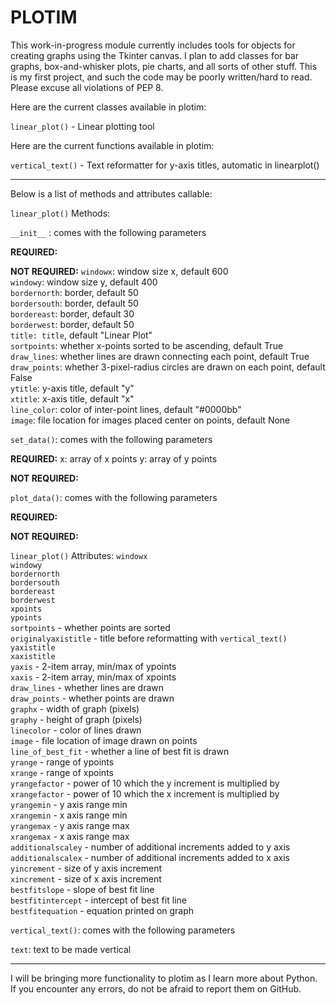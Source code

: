 PLOTIM
======

This work-in-progress module currently includes tools for objects for creating graphs using the Tkinter canvas.
I plan to add classes for bar graphs, box-and-whisker plots, pie charts, and all sorts of other stuff.
This is my first project, and such the code may be poorly written/hard to read. Please excuse all violations
of PEP 8.

Here are the current classes available in plotim:

`linear_plot()` - Linear plotting tool

Here are the current functions available in plotim:

`vertical_text()` - Text reformatter for y-axis titles, automatic in linearplot()

- - - - - - - - - - - - - - - - - - - - - - - - - - - - - - - - - - - - - - - - - - - - - - - - - - - - - - - - - - -

Below is a list of methods and attributes callable:

`linear_plot()` Methods:


`__init__` : comes with the following parameters

**REQUIRED:**

**NOT REQUIRED:**
`windowx`: window size x, default 600  
`windowy`: window size y, default 400  
`bordernorth`: border, default 50  
`bordersouth`: border, default 50  
`bordereast`: border, default 30  
`borderwest`: border, default 50  
`title: title`, default "Linear Plot"  
`sortpoints`: whether x-points sorted to be ascending, default True  
`draw_lines`: whether lines are drawn connecting each point, default True  
`draw_points`: whether 3-pixel-radius circles are drawn on each point, default False  
`ytitle`: y-axis title, default "y"  
`xtitle`: x-axis title, default "x"  
`line_color`: color of inter-point lines, default "#0000bb"  
`image`: file location for images placed center on points, default None  


`set_data()`: comes with the following parameters

**REQUIRED:**
x: array of x points
y: array of y points

**NOT REQUIRED:**

`plot_data()`: comes with the following parameters

**REQUIRED:**

**NOT REQUIRED:**


`linear_plot()` Attributes:
`windowx`  
`windowy`  
`bordernorth`  
`bordersouth`  
`bordereast`  
`borderwest`  
`xpoints`  
`ypoints`  
`sortpoints` - whether points are sorted  
`originalyaxistitle` - title before reformatting with `vertical_text()`  
`yaxistitle`  
`xaxistitle`  
`yaxis` - 2-item array, min/max of ypoints  
`xaxis` - 2-item array, min/max of xpoints  
`draw_lines` - whether lines are drawn  
`draw_points` - whether points are drawn  
`graphx` - width of graph (pixels)  
`graphy` - height of graph (pixels)  
`linecolor` - color of lines drawn  
`image` - file location of image drawn on points  
`line_of_best_fit` - whether a line of best fit is drawn  
`yrange` - range of ypoints  
`xrange` - range of xpoints  
`yrangefactor` - power of 10 which the y increment is multiplied by  
`xrangefactor` - power of 10 which the x increment is multiplied by  
`yrangemin` - y axis range min  
`xrangemin` - x axis range min  
`yrangemax` - y axis range max  
`xrangemax` - x axis range max  
`additionalscaley` - number of additional increments added to y axis  
`additionalscalex` - number of additional increments added to x axis  
`yincrement` - size of y axis increment  
`xincrement` - size of x axis increment  
`bestfitslope` - slope of best fit line  
`bestfitintercept` - intercept of best fit line  
`bestfitequation` - equation printed on graph  


`vertical_text()`: comes with the following parameters

`text`: text to be made vertical

- - - - - - - - - - - - - - - - - - - - - - - - - - - - - - - - - - - - - - - - - - - - - - - - - - - - - - - - - - -

I will be bringing more functionality to plotim as I learn more about Python.
If you encounter any errors, do not be afraid to report them on GitHub.

